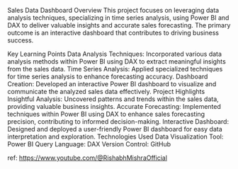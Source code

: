 Sales Data Dashboard
Overview
This project focuses on leveraging data analysis techniques, specializing in time series analysis, using Power BI and DAX to deliver valuable insights and accurate sales forecasting. The primary outcome is an interactive dashboard that contributes to driving business success.

Key Learning Points
Data Analysis Techniques: Incorporated various data analysis methods within Power BI using DAX to extract meaningful insights from the sales data.
Time Series Analysis: Applied specialized techniques for time series analysis to enhance forecasting accuracy.
Dashboard Creation: Developed an interactive Power BI dashboard to visualize and communicate the analyzed sales data effectively.
Project Highlights
Insightful Analysis: Uncovered patterns and trends within the sales data, providing valuable business insights.
Accurate Forecasting: Implemented techniques within Power BI using DAX to enhance sales forecasting precision, contributing to informed decision-making.
Interactive Dashboard: Designed and deployed a user-friendly Power BI dashboard for easy data interpretation and exploration.
Technologies Used
Data Visualization Tool: Power BI
Query Language: DAX
Version Control: GitHub

ref: https://www.youtube.com/@RishabhMishraOfficial
